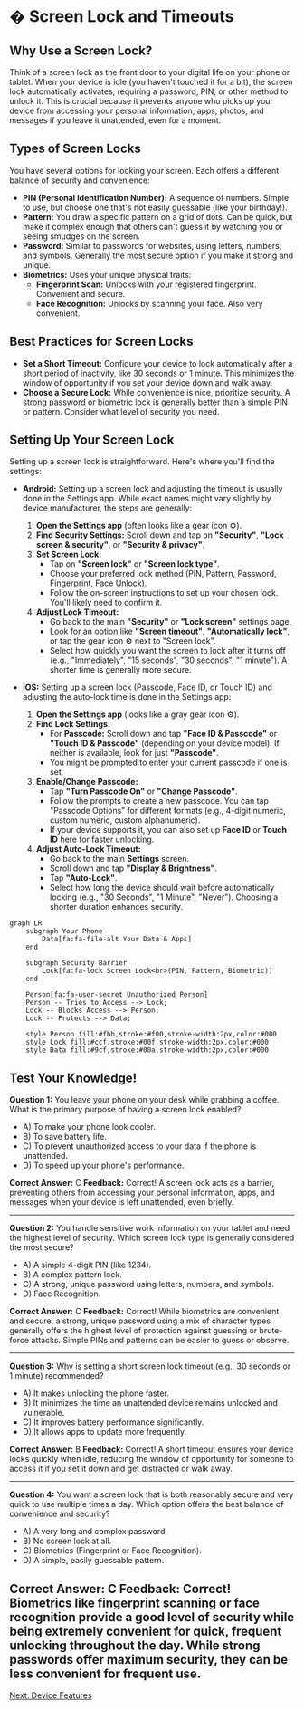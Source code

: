 # � Screen Lock and Timeouts

## Why Use a Screen Lock?

Think of a screen lock as the front door to your digital life on your phone or tablet. When your device is idle (you haven't touched it for a bit), the screen lock automatically activates, requiring a password, PIN, or other method to unlock it. This is crucial because it prevents anyone who picks up your device from accessing your personal information, apps, photos, and messages if you leave it unattended, even for a moment.

## Types of Screen Locks

You have several options for locking your screen. Each offers a different balance of security and convenience:

*   **PIN (Personal Identification Number):** A sequence of numbers. Simple to use, but choose one that's not easily guessable (like your birthday!).
*   **Pattern:** You draw a specific pattern on a grid of dots. Can be quick, but make it complex enough that others can't guess it by watching you or seeing smudges on the screen.
*   **Password:** Similar to passwords for websites, using letters, numbers, and symbols. Generally the most secure option if you make it strong and unique.
*   **Biometrics:** Uses your unique physical traits:
    *   **Fingerprint Scan:** Unlocks with your registered fingerprint. Convenient and secure.
    *   **Face Recognition:** Unlocks by scanning your face. Also very convenient.

## Best Practices for Screen Locks

*   **Set a Short Timeout:** Configure your device to lock automatically after a short period of inactivity, like 30 seconds or 1 minute. This minimizes the window of opportunity if you set your device down and walk away.
*   **Choose a Secure Lock:** While convenience is nice, prioritize security. A strong password or biometric lock is generally better than a simple PIN or pattern. Consider what level of security you need.

## Setting Up Your Screen Lock

Setting up a screen lock is straightforward. Here's where you'll find the settings:

*   **Android:** Setting up a screen lock and adjusting the timeout is usually done in the Settings app. While exact names might vary slightly by device manufacturer, the steps are generally:

    1.  **Open the Settings app** (often looks like a gear icon ⚙️).
    2.  **Find Security Settings:** Scroll down and tap on **"Security"**, **"Lock screen & security"**, or **"Security & privacy"**.
    3.  **Set Screen Lock:**
        *   Tap on **"Screen lock"** or **"Screen lock type"**.
        *   Choose your preferred lock method (PIN, Pattern, Password, Fingerprint, Face Unlock).
        *   Follow the on-screen instructions to set up your chosen lock. You'll likely need to confirm it.
    4.  **Adjust Lock Timeout:**
        *   Go back to the main **"Security"** or **"Lock screen"** settings page.
        *   Look for an option like **"Screen timeout"**, **"Automatically lock"**, or tap the gear icon ⚙️ next to "Screen lock".
        *   Select how quickly you want the screen to lock after it turns off (e.g., "Immediately", "15 seconds", "30 seconds", "1 minute"). A shorter time is generally more secure.
*   **iOS:** Setting up a screen lock (Passcode, Face ID, or Touch ID) and adjusting the auto-lock time is done in the Settings app:

    1.  **Open the Settings app** (looks like a gray gear icon ⚙️).
    2.  **Find Lock Settings:**
        *   For **Passcode:** Scroll down and tap **"Face ID & Passcode"** or **"Touch ID & Passcode"** (depending on your device model). If neither is available, look for just **"Passcode"**.
        *   You might be prompted to enter your current passcode if one is set.
    3.  **Enable/Change Passcode:**
        *   Tap **"Turn Passcode On"** or **"Change Passcode"**.
        *   Follow the prompts to create a new passcode. You can tap "Passcode Options" for different formats (e.g., 4-digit numeric, custom numeric, custom alphanumeric).
        *   If your device supports it, you can also set up **Face ID** or **Touch ID** here for faster unlocking.
    4.  **Adjust Auto-Lock Timeout:**
        *   Go back to the main **Settings** screen.
        *   Scroll down and tap **"Display & Brightness"**.
        *   Tap **"Auto-Lock"**.
        *   Select how long the device should wait before automatically locking (e.g., "30 Seconds", "1 Minute", "Never"). Choosing a shorter duration enhances security.

```mermaid
graph LR
    subgraph Your Phone
        Data[fa:fa-file-alt Your Data & Apps]
    end

    subgraph Security Barrier
        Lock[fa:fa-lock Screen Lock<br>(PIN, Pattern, Biometric)]
    end

    Person[fa:fa-user-secret Unauthorized Person]
    Person -- Tries to Access --> Lock;
    Lock -- Blocks Access --> Person;
    Lock -- Protects --> Data;

    style Person fill:#fbb,stroke:#f00,stroke-width:2px,color:#000
    style Lock fill:#ccf,stroke:#00f,stroke-width:2px,color:#000
    style Data fill:#9cf,stroke:#00a,stroke-width:2px,color:#000
```

## Test Your Knowledge!

**Question 1:** You leave your phone on your desk while grabbing a coffee. What is the primary purpose of having a screen lock enabled?

*   A) To make your phone look cooler.
*   B) To save battery life.
*   C) To prevent unauthorized access to your data if the phone is unattended.
*   D) To speed up your phone's performance.

**Correct Answer:** C
**Feedback:** Correct! A screen lock acts as a barrier, preventing others from accessing your personal information, apps, and messages when your device is left unattended, even briefly.

---

**Question 2:** You handle sensitive work information on your tablet and need the highest level of security. Which screen lock type is generally considered the most secure?

*   A) A simple 4-digit PIN (like 1234).
*   B) A complex pattern lock.
*   C) A strong, unique password using letters, numbers, and symbols.
*   D) Face Recognition.

**Correct Answer:** C
**Feedback:** Correct! While biometrics are convenient and secure, a strong, unique password using a mix of character types generally offers the highest level of protection against guessing or brute-force attacks. Simple PINs and patterns can be easier to guess or observe.

---

**Question 3:** Why is setting a short screen lock timeout (e.g., 30 seconds or 1 minute) recommended?

*   A) It makes unlocking the phone faster.
*   B) It minimizes the time an unattended device remains unlocked and vulnerable.
*   C) It improves battery performance significantly.
*   D) It allows apps to update more frequently.

**Correct Answer:** B
**Feedback:** Correct! A short timeout ensures your device locks quickly when idle, reducing the window of opportunity for someone to access it if you set it down and get distracted or walk away.

---

**Question 4:** You want a screen lock that is both reasonably secure and very quick to use multiple times a day. Which option offers the best balance of convenience and security?

*   A) A very long and complex password.
*   B) No screen lock at all.
*   C) Biometrics (Fingerprint or Face Recognition).
*   D) A simple, easily guessable pattern.

**Correct Answer:** C
**Feedback:** Correct! Biometrics like fingerprint scanning or face recognition provide a good level of security while being extremely convenient for quick, frequent unlocking throughout the day. While strong passwords offer maximum security, they can be less convenient for frequent use.
---
[Next: Device Features](6_DEVICE_FEATURES.md)